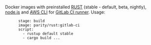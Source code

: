 Docker images with preinstalled [RUST](https://www.rust-lang.org/) (stable - default, beta, nightly), [node.js](https://nodejs.org) and [AWS CLI](https://aws.amazon.com/ru/cli/) for [GitLab CI runner](https://gitlab.com/gitlab-org/gitlab-ci-multi-runner).
Usage:
```linux-stable:
      stage: build
      image: parity/rust:gitlab-ci
      script:
        - rustup default stable
        - cargo build ...
```

